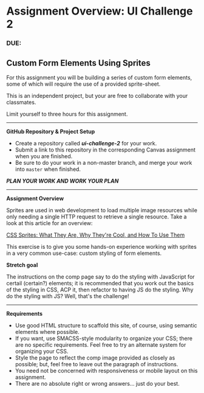 # Assignment Overview: UI Challenge 2
### DUE:

## Custom Form Elements Using Sprites

For this assignment you will be building a series of custom form elements, some of which will require the use of a provided sprite-sheet.

This is an independent project, but your are free to collaborate with your classmates.

Limit yourself to three hours for this assignment.

---

**GitHub Repository & Project Setup**

- Create a repository called ***ui-challenge-2*** for your work.
- Submit a link to this repository in the corresponding Canvas assignment when you are finished.
- Be sure to do your work in a non-master branch, and merge your work into `master` when finished.


***PLAN YOUR WORK AND WORK YOUR PLAN***

---

**Assignment Overview**

Sprites are used in web development to load multiple image resources while only needing a single HTTP request to retrieve a single resource. Take a look at this article for an overview:

[CSS Sprites: What They Are, Why They're Cool, and How To Use Them](https://css-tricks.com/css-sprites/)

This exercise is to give you some hands-on experience working with sprites in a very common use-case: custom styling of form elements.

**Stretch goal**

The instructions on the comp page say to do the styling with JavaScript for certail (certain?) elements; it is recommended that you work out the basics of the styling in CSS, ACP it, then refactor to having JS do the styling. Why do the styling with JS? Well, that's the challenge!

---

**Requirements**

- Use good HTML structure to scaffold this site, of course, using semantic elements where possible.
- If you want, use SMACSS-style modularity to organize your CSS; there are no specific requirements. Feel free to try an alternate system for organizing your CSS.
- Style the page to reflect the comp image provided as closely as possible; but, feel free to leave out the paragraph of instructions.
- You need not be concerned with responsiveness or mobile layout on this assignment.
- There are no absolute right or wrong answers... just do your best.
